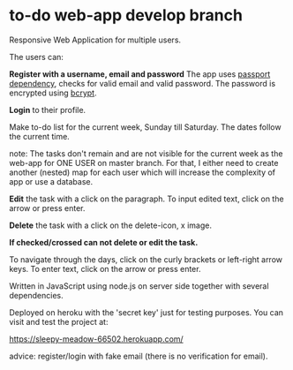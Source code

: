 # to-do web-app develop branch
Responsive Web Application for multiple users.
 
The users can:

 **Register with a username, email and password** The app uses [passport dependency](http://www.passportjs.org/docs/), checks for valid email and valid password. The password is encrypted using [bcrypt](https://medium.com/@mridu.sh92/a-quick-guide-for-authentication-using-bcrypt-on-express-nodejs-1d8791bb418f).

**Login** to their profile.

Make to-do list for the current week, Sunday till Saturday. The dates follow the current time.

note: The tasks don't remain and are not visible for the current week as the web-app for ONE USER on master branch. For that, I either need to create another (nested) map for each user which will increase the complexity of app or use a database.

**Edit** the task with a click on the paragraph. To input edited text, click on the arrow or press enter.

**Delete** the task with a click on the delete-icon, x image.

**If checked/crossed can not delete or edit the task.**

To navigate through the days, click on the curly brackets or left-right arrow keys. 
To enter text, click on the arrow or press enter.

Written in JavaScript using node.js on server side together with several dependencies.

Deployed on heroku with the 'secret key' just for testing purposes. You can visit and test the project at: 

https://sleepy-meadow-66502.herokuapp.com/

advice: register/login with fake email (there is no verification for email).
